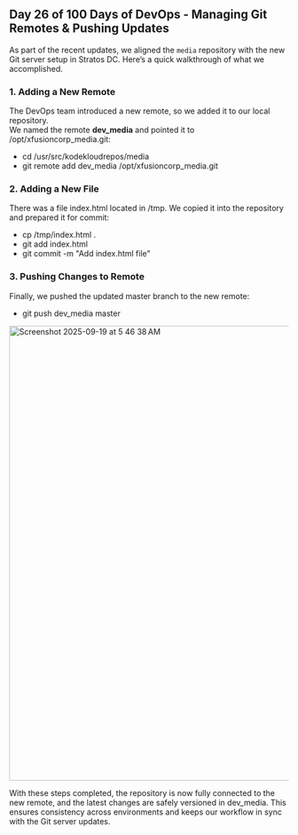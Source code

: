 ## Day 26 of 100 Days of DevOps - Managing Git Remotes & Pushing Updates
As part of the recent updates, we aligned the `media` repository with the new Git server setup in Stratos DC. Here’s a quick walkthrough of what we accomplished.

### 1. Adding a New Remote
The DevOps team introduced a new remote, so we added it to our local repository.  
We named the remote **dev_media** and pointed it to /opt/xfusioncorp_media.git:

 - cd /usr/src/kodekloudrepos/media
 - git remote add dev_media /opt/xfusioncorp_media.git

### 2. Adding a New File
There was a file index.html located in /tmp. We copied it into the repository and prepared it for commit:
 - cp /tmp/index.html .
 - git add index.html
 - git commit -m "Add index.html file"

### 3. Pushing Changes to Remote
Finally, we pushed the updated master branch to the new remote:
 - git push dev_media master

<img width="1523" height="820" alt="Screenshot 2025-09-19 at 5 46 38 AM" src="https://github.com/user-attachments/assets/3472cbb7-c13c-439e-8404-e6b15c7729a8" />

With these steps completed, the repository is now fully connected to the new remote, and the latest changes are safely versioned in dev_media. This ensures consistency across environments and keeps our workflow in sync with the Git server updates.


